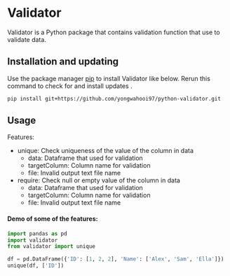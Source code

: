 # Validator

Validator is a Python package that contains validation function that use to validate data.

## Installation and updating

Use the package manager [pip](https://pip.pypa.io/en/stable/) to install Validator like below.
Rerun this command to check for and install updates .

```bash
pip install git+https://github.com/yongwahooi97/python-validator.git
```

## Usage

Features:

-   unique: Check uniqueness of the value of the column in data
    -   data: Dataframe that used for validation
    -   targetColumn: Column name for validation
    -   file: Invalid output text file name
-   require: Check null or empty value of the column in data
    -   data: Dataframe that used for validation
    -   targetColumn: Column name for validation
    -   file: Invalid output text file name

#### Demo of some of the features:

```python
import pandas as pd
import validator
from validator import unique

df = pd.DataFrame({'ID': [1, 2, 2], 'Name': ['Alex', 'Sam', 'Ella']})
unique(df, ['ID'])
```
